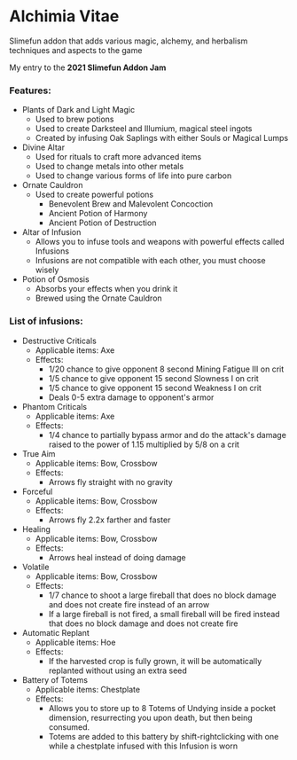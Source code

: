 # Alchimia Vitae
Slimefun addon that adds various magic, alchemy, and herbalism techniques and aspects to the game

My entry to the **2021 Slimefun Addon Jam**

### Features:
- Plants of Dark and Light Magic
  - Used to brew potions
  - Used to create Darksteel and Illumium, magical steel ingots
  - Created by infusing Oak Saplings with either Souls or Magical Lumps
- Divine Altar
  - Used for rituals to craft more advanced items
  - Used to change metals into other metals
  - Used to change various forms of life into pure carbon
- Ornate Cauldron
  - Used to create powerful potions
    - Benevolent Brew and Malevolent Concoction
    - Ancient Potion of Harmony
    - Ancient Potion of Destruction
- Altar of Infusion
  - Allows you to infuse tools and weapons with powerful effects called Infusions
  - Infusions are not compatible with each other, you must choose wisely
- Potion of Osmosis
  - Absorbs your effects when you drink it
  - Brewed using the Ornate Cauldron


### List of infusions:
- Destructive Criticals
  - Applicable items: Axe
  - Effects:
    - 1/20 chance to give opponent 8 second Mining Fatigue III on crit
    - 1/5 chance to give opponent 15 second Slowness I on crit
    - 1/5 chance to give opponent 15 second Weakness I on crit
    - Deals 0-5 extra damage to opponent's armor 
- Phantom Criticals
  - Applicable items: Axe
  - Effects:
    - 1/4 chance to partially bypass armor and do the attack's damage raised to the power of 1.15 multiplied by 5/8 on a crit
- True Aim
  - Applicable items: Bow, Crossbow
  - Effects:
    - Arrows fly straight with no gravity
- Forceful
  - Applicable items: Bow, Crossbow
  - Effects:
    - Arrows fly 2.2x farther and faster
- Healing
  - Applicable items: Bow, Crossbow
  - Effects:
    - Arrows heal instead of doing damage
- Volatile
  - Applicable items: Bow, Crossbow
  - Effects:
    - 1/7 chance to shoot a large fireball that does no block damage and does not create fire instead of an arrow
    - If a large fireball is not fired, a small fireball will be fired instead that does no block damage and does not create fire
- Automatic Replant
  - Applicable items: Hoe
  - Effects:
    - If the harvested crop is fully grown, it will be automatically replanted without using an extra seed
- Battery of Totems
  - Applicable items: Chestplate
  - Effects:
    - Allows you to store up to 8 Totems of Undying inside a pocket dimension, resurrecting you upon death, but then being consumed.
    - Totems are added to this battery by shift-rightclicking with one while a chestplate infused with this Infusion is worn
